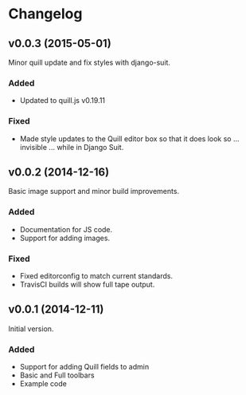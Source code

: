 # Changelog

<!---
Boilerplate:

## vX.X.X (YYYY-MM-DD)

### Added

### Deprecated

### Removed

### Fixed

### Security
-->

## v0.0.3 (2015-05-01)

Minor quill update and fix styles with django-suit.

### Added

- Updated to quill.js v0.19.11

### Fixed

- Made style updates to the Quill editor box so that it does look so ... invisible ... while in Django Suit.

## v0.0.2 (2014-12-16)

Basic image support and minor build improvements.

### Added

- Documentation for JS code.
- Support for adding images.

### Fixed

- Fixed editorconfig to match current standards.
- TravisCI builds will show full tape output.

## v0.0.1 (2014-12-11)

Initial version.

### Added

- Support for adding Quill fields to admin
- Basic and Full toolbars
- Example code
